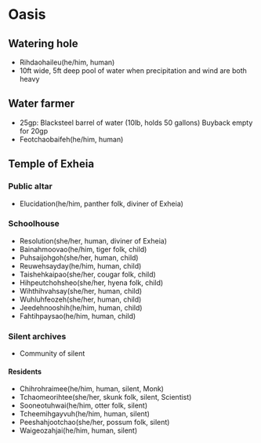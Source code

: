 # Oasis

## Watering hole
- Rihdaohaileu(he/him, human)
- 10ft wide, 5ft deep pool of water when precipitation and wind are both heavy

## Water farmer
- 25gp: Blacksteel barrel of water (10lb, holds 50 gallons) Buyback empty for 20gp
- Feotchaobaifeh(he/him, human)

## Temple of Exheia

### Public altar
- Elucidation(he/him, panther folk, diviner of Exheia)

### Schoolhouse
- Resolution(she/her, human, diviner of Exheia)
- Bainahmoovao(he/him, tiger folk, child)
- Puhsaijohgoh(she/her, human, child)
- Reuwehsayday(he/him, human, child)
- Taishehkaipao(she/her, cougar folk, child)
- Hihpeutchohsheo(she/her, hyena folk, child)
- Wihthihvahsay(she/her, human, child)
- Wuhluhfeozeh(she/her, human, child)
- Jeedehnooshih(he/him, human, child)
- Fahtihpaysao(he/him, human, child)

### Silent archives
- Community of silent

#### Residents
- Chihrohraimee(he/him, human, silent, Monk)
- Tchaomeorihtee(she/her, skunk folk, silent, Scientist)
- Sooneotuhwai(he/him, otter folk, silent)
- Tcheemihgayvuh(he/him, human, silent)
- Peeshahjootchao(she/her, possum folk, silent)
- Waigeozahjai(he/him, human, silent)